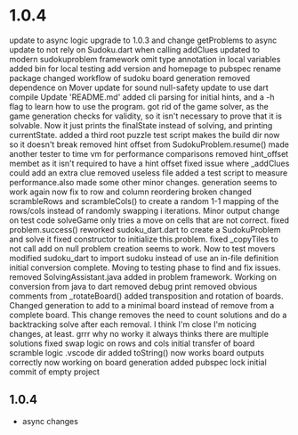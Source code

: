 # 1.0.4
update to async logic
upgrade to 1.0.3 and change getProblems to async
update to not rely on Sudoku.dart when calling addClues
updated to modern sudokuproblem framework
omit type annotation in local variables
added bin for local testing
add version and homepage to pubspec
rename package
changed workflow of sudoku board generation
removed dependence on Mover
update for sound null-safety
update to use dart compile
Update 'README.md'
added cli parsing for initial hints, and a -h flag to learn how to use the program.
got rid of the game solver, as the game generation checks for validity, so it isn't necessary to prove that it is solvable. Now it just prints the finalState instead of solving, and printing currentState.
added a third root puzzle
test script makes the build dir now so it doesn't break
removed hint offset from SudokuProblem.resume()
made another tester to time vm for performance comparisons
removed hint_offset membet as it isn't required to have a hint offset
fixed issue where _addClues could add an extra clue
removed useless file
added a test script to measure performance.also made some other minor changes.
generation seems to work again now
fix to row and column reordering
broken
changed scrambleRows and scrambleCols() to create a random 1-1 mapping of the rows/cols instead of randomly swapping i iterations.
Minor output change on test code
solveGame only tries a move on cells that are not correct.
fixed problem.success()
reworked sudoku_dart.dart to create a SudokuProblem and solve it
fixed constructor to initialize this.problem.
fixed _copyTiles to not call add on null
problem creation seems to work. Now to test movers
modified sudoku_dart to import sudoku instead of use an in-file definition
initial conversion complete. Moving to testing phase to find and fix issues.
removed SolvingAssistant.java
added in problem framework. Working on conversion from java to dart
removed debug print
removed obvious comments from _rotateBoard()
added transposition and rotation of boards.
Changed generation to add to a minimal board instead of remove from a complete board. This change removes the need to count solutions and do a backtracking solve after each removal.
I think I'm close
I'm noticing changes, at least.
grrr
why no worky
it always thinks there are multiple solutions
fixed swap logic on rows and cols
initial transfer of board scramble logic
.vscode dir added
toString() now works
board outputs correctly now
working on board generation
added pubspec lock
initial commit of empty project

## 1.0.4

- async changes

